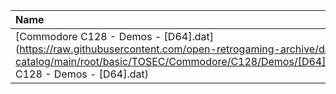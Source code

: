 |Name|Size|
|:---|---:|
|[Commodore C128 - Demos - [D64].dat](https://raw.githubusercontent.com/open-retrogaming-archive/dat-catalog/main/root/basic/TOSEC/Commodore/C128/Demos/[D64]/Commodore C128 - Demos - [D64].dat)|12535|
